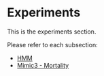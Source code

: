 # Experiments

This is the experiments section.

Please refer to each subsection:

- [HMM](hmm)
- [Mimic3 - Mortality](mimic3/mortality)